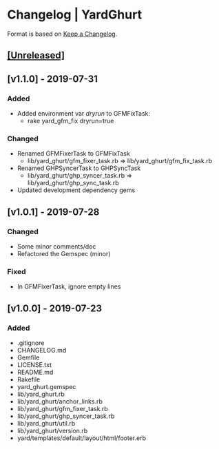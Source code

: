 # Changelog | YardGhurt

Format is based on [Keep a Changelog](https://keepachangelog.com/en/1.0.0/).

## [[Unreleased]](https://github.com/esotericpig/yard_ghurt/compare/v1.1.0...master)

## [v1.1.0] - 2019-07-31
### Added
- Added environment var *dryrun* to GFMFixTask:
    - rake yard_gfm_fix dryrun=true

### Changed
- Renamed GFMFixerTask to GFMFixTask
    - lib/yard_ghurt/gfm_fixer_task.rb => lib/yard_ghurt/gfm_fix_task.rb
- Renamed GHPSyncerTask to GHPSyncTask
    - lib/yard_ghurt/ghp_syncer_task.rb => lib/yard_ghurt/ghp_sync_task.rb
- Updated development dependency gems

## [v1.0.1] - 2019-07-28
### Changed
- Some minor comments/doc
- Refactored the Gemspec (minor)

### Fixed
- In GFMFixerTask, ignore empty lines

## [v1.0.0] - 2019-07-23
### Added
- .gitignore
- CHANGELOG.md
- Gemfile
- LICENSE.txt
- README.md
- Rakefile
- yard_ghurt.gemspec
- lib/yard_ghurt.rb
- lib/yard_ghurt/anchor_links.rb
- lib/yard_ghurt/gfm_fixer_task.rb
- lib/yard_ghurt/ghp_syncer_task.rb
- lib/yard_ghurt/util.rb
- lib/yard_ghurt/version.rb
- yard/templates/default/layout/html/footer.erb
